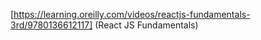 [https://learning.oreilly.com/videos/reactjs-fundamentals-3rd/9780136612117] (React JS Fundamentals)
 

